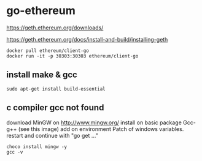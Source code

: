# go-ethereum

https://geth.ethereum.org/downloads/

https://geth.ethereum.org/docs/install-and-build/installing-geth

```
docker pull ethereum/client-go
docker run -it -p 30303:30303 ethereum/client-go
```

## install make & gcc
```
sudo apt-get install build-essential
```

## c compiler gcc not found

download MinGW on http://www.mingw.org/
install on basic package Gcc-g++ (see this image)
add on environment Patch of windows variables.
restart and continue with "go get ..."
```
choco install mingw -y
gcc -v
```
